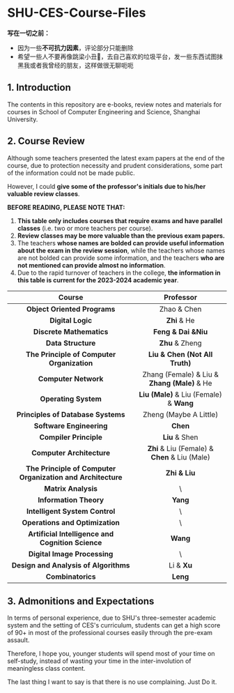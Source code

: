# SHU-CES-Course-Files

**写在一切之前：**

- 因为一些**不可抗力因素**，评论部分只能删除
- 希望一些人不要再像跳梁小丑🤡，去自己喜欢的垃圾平台，发一些东西试图抹黑我或者我曾经的朋友，这样做很无聊呃呃

## 1. Introduction

The contents in this repository are e-books, review notes and materials for courses in School of Computer Engineering and Science, Shanghai University. 

## 2. Course Review

Although some teachers presented the latest exam papers at the end of the course, due to protection necessity and prudent considerations, some part of the information could not be made public.

However, I could **give some of the professor's initials due to his/her valuable review classes**.

**BEFORE READING, PLEASE NOTE THAT:**

1. **This table only includes courses that require exams and have parallel classes** (i.e. two or more teachers per course).
2. **Review classes may be more valuable than the previous exam papers.**
3. The teachers **whose names are bolded can provide useful information about the exam in the review session**, while the teachers whose names are not bolded can provide some information, and the teachers **who are not mentioned can provide almost no information**.
4. Due to the rapid turnover of teachers in the college, **the information in this table is current for the 2023-2024 academic year**.

|                           Course                            |                   Professor                    |
| :---------------------------------------------------------: | :--------------------------------------------: |
|                **Object Oriented Programs**                 |                  Zhao & Chen                   |
|                      **Digital Logic**                      |                  **Zhi** & He                  |
|                  **Discrete Mathematics**                   |              **Feng & Dai &Niu**               |
|                     **Data Structure**                      |                **Zhu** & Zheng                 |
|         **The Principle of Computer Organization**          |         **Liu & Chen (Not All Truth)**         |
|                    **Computer Network**                     |  Zhang (Female) & Liu & **Zhang (Male)** & He  |
|                    **Operating System**                     |    **Liu (Male)** & Liu (Female) & **Wang**    |
|             **Principles of Database Systems**              |             Zheng (Maybe A Little)             |
|                  **Software Engineering**                   |                    **Chen**                    |
|                   **Compiler Principle**                    |                 **Liu** & Shen                 |
|                  **Computer Architecture**                  | **Zhi** & Liu (Female) & **Chen** & Liu (Male) |
| **The Principle of Computer Organization and Architecture** |                 **Zhi & Liu**                  |
|                     **Matrix Analysis**                     |                       \                        |
|                   **Information Theory**                    |                    **Yang**                    |
|               **Intelligent System Control**                |                       \                        |
|               **Operations and Optimization**               |                       \                        |
|      **Artificial Intelligence and Cognition Science**      |                    **Wang**                    |
|                **Digital Image Processing**                 |                       \                        |
|            **Design and Analysis of Algorithms**            |                  Li & **Xu**                   |
|                      **Combinatorics**                      |                    **Leng**                    |

## 3. Admonitions and Expectations

In terms of personal experience, due to SHU's three-semester academic system and the setting of CES's curriculum, students can get a high score of 90+ in most of the professional courses easily through the pre-exam assault.

Therefore, I hope you, younger students will spend most of your time on self-study, instead of wasting your time in the inter-involution of meaningless class content.

The last thing I want to say is that there is no use complaining. Just Do it.
